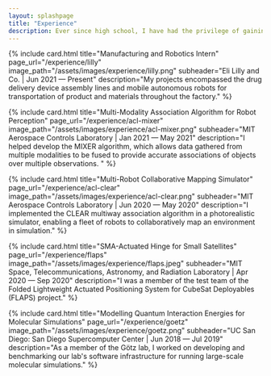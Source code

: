 ```yaml
---
layout: splashpage
title: "Experience"
description: Ever since high school, I have had the privilege of gaining valuable work experience through research internships at the university-level and through engineering internships in industry.
---
```


{% include card.html
	title="Manufacturing and Robotics Intern"
	page_url="/experience/lilly"
	image_path="/assets/images/experience/lilly.png"
	subheader="Eli Lilly and Co. | Jun 2021 — Present"
	description="My projects encompassed the drug delivery device assembly lines and mobile autonomous robots for transportation of product and materials throughout the factory."
%}

{% include card.html
	title="Multi-Modality Association Algorithm for Robot Perception"
	page_url="/experience/acl-mixer"
	image_path="/assets/images/experience/acl-mixer.png"
	subheader="MIT Aerospace Controls Laboratory | Jan 2021 — May 2021"
	description="I helped develop the MIXER algorithm, which allows data gathered from multiple modalities to be fused to provide accurate associations of objects over multiple observations. "
%}

{% include card.html
	title="Multi-Robot Collaborative Mapping Simulator"
	page_url="/experience/acl-clear"
	image_path="/assets/images/experience/acl-clear.png"
    subheader="MIT Aerospace Controls Laboratory | Jun 2020 — May 2020"
	description="I implemented the CLEAR multiway association algorithm in a photorealistic simulator, enabling a fleet of robots to collaboratively map an environment in simulation."
%}

{% include card.html
	title="SMA-Actuated Hinge for Small Satellites"
	page_url="/experience/flaps"
	image_path="/assets/images/experience/flaps.jpeg"
	subheader="MIT Space, Telecommunications, Astronomy, and Radiation Laboratory | Apr 2020 — Sep 2020"
	description="I was a member of the test team of the Folded Lightweight Actuated Positioning System for CubeSat Deployables (FLAPS) project."
%}

{% include card.html
	title="Modelling Quantum Interaction Energies for Molecular Simulations"
	page_url="/experience/goetz"
	image_path="/assets/images/experience/goetz.png"
    subheader="UC San Diego: San Diego Supercomputer Center | Jun 2018 — Jul 2019"
	description="As a member of the Götz lab, I worked on developing and benchmarking our lab's software infrastructure for running large-scale molecular simulations."
%}
